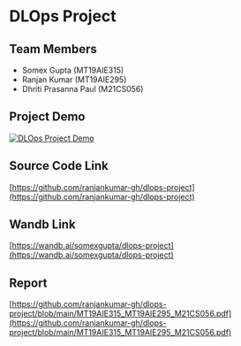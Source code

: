 # DLOps Project

## Team Members
- Somex Gupta (MT19AIE315)
- Ranjan Kumar (MT19AIE295)
- Dhriti Prasanna Paul (M21CS056)

## Project Demo
[![DLOps Project Demo](https://img.youtube.com/vi/h95ZpUtWKFQ/0.jpg)](https://www.youtube.com/watch?v=h95ZpUtWKFQ)

## Source Code Link
[https://github.com/ranjankumar-gh/dlops-project](https://github.com/ranjankumar-gh/dlops-project)

## Wandb Link
[https://wandb.ai/somexgupta/dlops-project](https://wandb.ai/somexgupta/dlops-project)

## Report
[https://github.com/ranjankumar-gh/dlops-project/blob/main/MT19AIE315_MT19AIE295_M21CS056.pdf](https://github.com/ranjankumar-gh/dlops-project/blob/main/MT19AIE315_MT19AIE295_M21CS056.pdf)